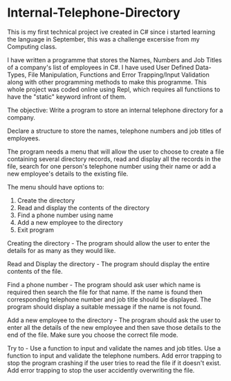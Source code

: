 # Internal-Telephone-Directory

This is my first technical project ive created in C# since i started learning the language in September, this was a challenge excersise from my Computing class.

I have written a programme that stores the Names, Numbers and Job Titles of a company's list of employees in C#. I have used User Defined Data-Types, File Manipulation, Functions and Error Trapping/Input Validation along with other programming methods to make this programme. This whole project was coded online using Repl, which requires all functiions to have the "static" keyword infront of them.


The objective:
Write a program to store an internal telephone directory for a company. 

Declare a structure to store the names, telephone numbers and job titles of employees. 

The program needs a menu that will allow the user to choose to create a file containing several directory records, read and display all the records in the file, search for one person's telephone number using their name or add a new employee's details to the existing file. 

The menu should have options to: 
1. Create the directory
2. Read and display the contents of the directory
3. Find a phone number using name
4. Add a new employee to the directory
5. Exit program
  
Creating the directory -
The program should allow the user to enter the details for as many as they would like. 

Read and Display the directory -
The program should display the entire contents of the file. 

Find a phone number -
The program should ask user which name is required then search the file for that name. If the name is found then corresponding telephone number and job title should be displayed. The program should display a suitable message if the name is not found. 

Add a new employee to the directory -
The program should ask the user to enter all the details of the new employee and then save those details to the end of the file. Make sure you choose the correct file mode. 

Try to -
Use a function to input and validate the names and job titles. 
Use a function to input and validate the telephone numbers. 
Add error trapping to stop the program crashing if the user tries to read the file if it doesn't exist. 
Add error trapping to stop the user accidently overwriting the file.
